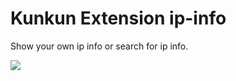 # Kunkun Extension ip-info

Show your own ip info or search for ip info.

![](https://i.imgur.com/6rxNyTt.png)
